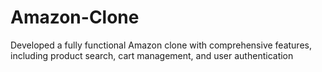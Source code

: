 # Amazon-Clone
Developed a fully functional Amazon clone with comprehensive features, including product search, cart management, and user authentication

